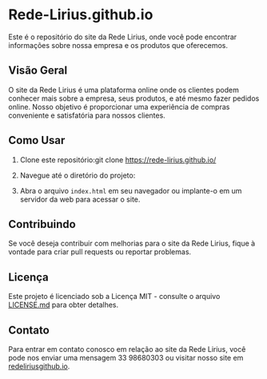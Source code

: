# Rede-Lirius.github.io
Este é o repositório do site da Rede Lirius, onde você pode encontrar informações sobre nossa empresa e os produtos que oferecemos.

## Visão Geral

O site da Rede Lirius é uma plataforma online onde os clientes podem conhecer mais sobre a empresa, seus produtos, e até mesmo fazer pedidos online. Nosso objetivo é proporcionar uma experiência de compras conveniente e satisfatória para nossos clientes.

## Como Usar

1. Clone este repositório:git clone https://rede-lirius.github.io/
2. Navegue até o diretório do projeto:

3. Abra o arquivo `index.html` em seu navegador ou implante-o em um servidor da web para acessar o site.

## Contribuindo

Se você deseja contribuir com melhorias para o site da Rede Lirius, fique à vontade para criar pull requests ou reportar problemas.

## Licença

Este projeto é licenciado sob a Licença MIT - consulte o arquivo [LICENSE.md](LICENSE.md) para obter detalhes.

## Contato

Para entrar em contato conosco em relação ao site da Rede Lirius, você pode nos enviar uma mensagem 33 98680303 ou visitar nosso site em [redeliriusgithub.io](https://redeliriusgithub.io/).





